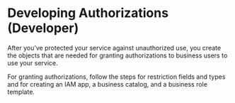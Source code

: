 <!-- loio3cb5b1910c8b40e1b76eff47847e55d4 -->

# Developing Authorizations \(Developer\)

After you’ve protected your service against unauthorized use, you create the objects that are needed for granting authorizations to business users to use your service.

For granting authorizations, follow the steps for restriction fields and types and for creating an IAM app, a business catalog, and a business role template.

